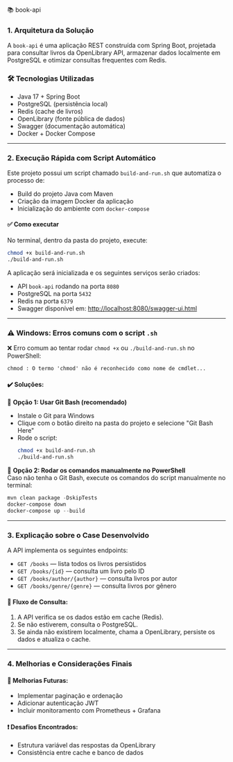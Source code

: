 📚 book-api

### 1. Arquitetura da Solução
A `book-api` é uma aplicação REST construída com Spring Boot, projetada para consultar livros da OpenLibrary API, armazenar dados localmente em PostgreSQL e otimizar consultas frequentes com Redis.

### 🛠 Tecnologias Utilizadas
- Java 17 + Spring Boot  
- PostgreSQL (persistência local)  
- Redis (cache de livros)  
- OpenLibrary (fonte pública de dados)  
- Swagger (documentação automática)  
- Docker + Docker Compose  

---

### 2. Execução Rápida com Script Automático
Este projeto possui um script chamado `build-and-run.sh` que automatiza o processo de:

- Build do projeto Java com Maven  
- Criação da imagem Docker da aplicação  
- Inicialização do ambiente com `docker-compose`  

#### ✅ Como executar

No terminal, dentro da pasta do projeto, execute:

```bash
chmod +x build-and-run.sh
./build-and-run.sh
```

A aplicação será inicializada e os seguintes serviços serão criados:

- API `book-api` rodando na porta `8080`
- PostgreSQL na porta `5432`
- Redis na porta `6379`
- Swagger disponível em: [http://localhost:8080/swagger-ui.html](http://localhost:8080/swagger-ui.html)

---

### ⚠️ Windows: Erros comuns com o script `.sh`

❌ Erro comum ao tentar rodar `chmod +x` ou `./build-and-run.sh` no PowerShell:
```
chmod : O termo 'chmod' não é reconhecido como nome de cmdlet...
```

#### ✔️ Soluções:

🔹 **Opção 1: Usar Git Bash (recomendado)**  
- Instale o Git para Windows  
- Clique com o botão direito na pasta do projeto e selecione "Git Bash Here"  
- Rode o script:
  ```bash
  chmod +x build-and-run.sh
  ./build-and-run.sh
  ```

🔹 **Opção 2: Rodar os comandos manualmente no PowerShell**  
Caso não tenha o Git Bash, execute os comandos do script manualmente no terminal:

```powershell
mvn clean package -DskipTests
docker-compose down
docker-compose up --build
```

---

### 3. Explicação sobre o Case Desenvolvido

A API implementa os seguintes endpoints:

- `GET /books` — lista todos os livros persistidos  
- `GET /books/{id}` — consulta um livro pelo ID  
- `GET /books/author/{author}` — consulta livros por autor  
- `GET /books/genre/{genre}` — consulta livros por gênero  

#### 🔁 Fluxo de Consulta:
1. A API verifica se os dados estão em cache (Redis).  
2. Se não estiverem, consulta o PostgreSQL.  
3. Se ainda não existirem localmente, chama a OpenLibrary, persiste os dados e atualiza o cache.

---

### 4. Melhorias e Considerações Finais

#### 🔧 Melhorias Futuras:
- Implementar paginação e ordenação  
- Adicionar autenticação JWT  
- Incluir monitoramento com Prometheus + Grafana

#### ❗ Desafios Encontrados:
- Estrutura variável das respostas da OpenLibrary  
- Consistência entre cache e banco de dados
